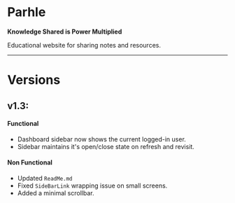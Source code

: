 # Parhle
**Knowledge Shared is Power Multiplied**

Educational website for sharing notes and resources.

---

# Versions

## v1.3:

#### Functional
- Dashboard sidebar now shows the current logged-in user.
- Sidebar maintains it's open/close state on refresh and revisit.

#### Non Functional
- Updated `ReadMe.md`
- Fixed `SideBarLink` wrapping issue on small screens.
- Added a minimal scrollbar.